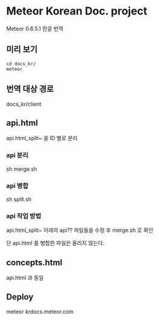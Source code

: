 # Meteor Korean Doc. project

Meteor 0.6.5.1 한글 번역

## 미리 보기
	cd docs_kr/
	meteor

## 번역 대상 경로

docs_kr/client

## api.html

api.html_split~ 을 ID 별로 분리

### api 분리

sh merge.sh

### api 병합

sh split.sh

### api 작업 방법

api.html_split~ 아래의 api?? 파일들을 수정 후 merge.sh 로 확인

단 api.html 를 병합한 파일은 올리지 않는다.

## concepts.html

api.html 과 동일

## Deploy

meteor krdocs.meteor.com